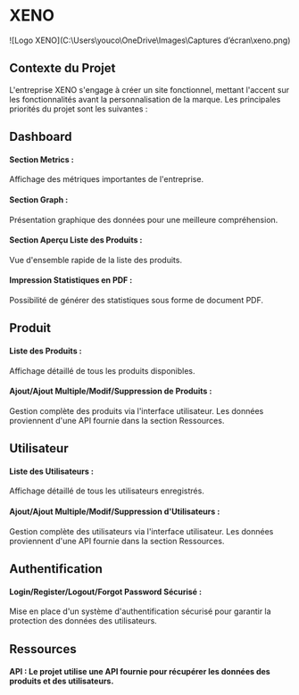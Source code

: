 # XENO
![Logo XENO](C:\Users\youco\OneDrive\Images\Captures d’écran\xeno.png)

## Contexte du Projet
L'entreprise XENO s'engage à créer un site fonctionnel, mettant l'accent sur les fonctionnalités avant la personnalisation de la marque. Les principales priorités du projet sont les suivantes :

## Dashboard
#### Section Metrics : 
Affichage des métriques importantes de l'entreprise.

#### Section Graph : 
Présentation graphique des données pour une meilleure compréhension.

#### Section Aperçu Liste des Produits : 
Vue d'ensemble rapide de la liste des produits.

#### Impression Statistiques en PDF : 
Possibilité de générer des statistiques sous forme de document PDF.

## Produit
#### Liste des Produits : 
Affichage détaillé de tous les produits disponibles.

#### Ajout/Ajout Multiple/Modif/Suppression de Produits : 
Gestion complète des produits via l'interface utilisateur. Les données proviennent d'une API fournie dans la section Ressources.

## Utilisateur
#### Liste des Utilisateurs : 
Affichage détaillé de tous les utilisateurs enregistrés.

#### Ajout/Ajout Multiple/Modif/Suppression d'Utilisateurs : 
Gestion complète des utilisateurs via l'interface utilisateur. Les données proviennent d'une API fournie dans la section Ressources.

## Authentification
#### Login/Register/Logout/Forgot Password Sécurisé : 
Mise en place d'un système d'authentification sécurisé pour garantir la protection des données des utilisateurs.
## Ressources
#### API : Le projet utilise une API fournie pour récupérer les données des produits et des utilisateurs.
